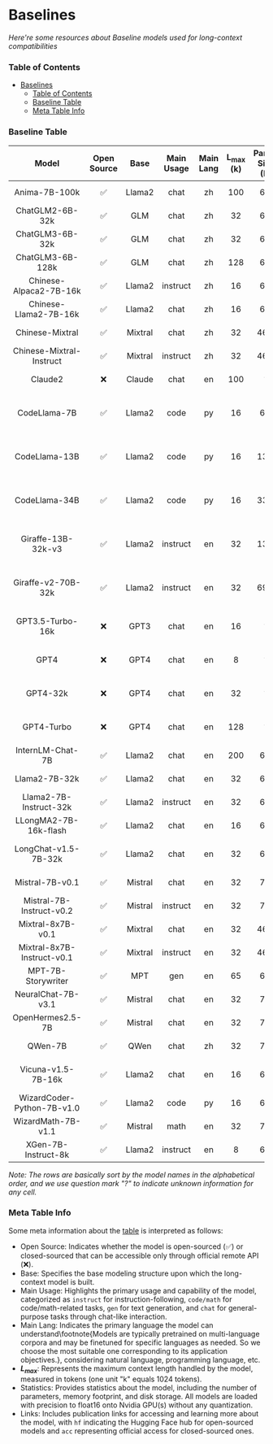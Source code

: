 # Baselines
*Here're some resources about Baseline models used for long-context compatibilities*

### Table of Contents

- [Baselines](#baselines)
    - [Table of Contents](#table-of-contents)
    - [Baseline Table](#baseline-table)
    - [Meta Table Info](#meta-table-info)

### Baseline Table


| Model | Open Source | Base | Main Usage | Main Lang | $\bm{L_{max}}$ (k) | Param Size (B) | Mem Occ (GB) | Disk Occ (GB) | Links |
|:---:|:---:|:---:|:---:|:---:|:---:|:---:|:---:|:---:|:---:|
| Anima-7B-100k | ✅ | Llama2 | chat | zh | 100 | 6.7 | 12.6 | 12.6 | [hf](https://huggingface.co/lyogavin/Anima-7B-100K) \| [github](https://github.com/lyogavin/Anima/tree/main/anima_100k) |
| ChatGLM2-6B-32k | ✅ | GLM | chat | zh | 32 | 6.2 | 11.7 | 11.6 | [hf](https://huggingface.co/THUDM/chatglm2-6b-32k) \| [github](https://github.com/THUDM/ChatGLM2-6B) |
| ChatGLM3-6B-32k | ✅ | GLM | chat | zh | 32 | 6.2 | 11.7 | 11.6 | [hf](https://huggingface.co/THUDM/chatglm3-6b-32k) \| [github](https://github.com/THUDM/ChatGLM3) |
| ChatGLM3-6B-128k | ✅ | GLM | chat | zh | 128 | 6.2 | 11.7 | 11.6 | [hf](https://huggingface.co/THUDM/chatglm3-6b-128k) \| [github](https://github.com/THUDM/ChatGLM3) |
| Chinese-Alpaca2-7B-16k | ✅ | Llama2 | instruct | zh | 16 | 6.9 | 25.9 | 12.9 | [hf](https://huggingface.co/hfl/chinese-alpaca-2-7b-16k) \| [github](https://github.com/ymcui/Chinese-LLaMA-Alpaca-2/) |
| Chinese-Llama2-7B-16k | ✅ | Llama2 | chat | zh | 16 | 6.9 | 26.3 | 12.9 | [hf](https://huggingface.co/hfl/chinese-llama-2-7b-16k) \| [github](https://github.com/ymcui/Chinese-LLaMA-Alpaca-2/) |
| Chinese-Mixtral | ✅ | Mixtral | chat | zh | 32 | 46.7 | 175.0 | 87.0 | [hf](https://huggingface.co/hfl/chinese-mixtral) \| [github](https://github.com/ymcui/Chinese-Mixtral) |
| Chinese-Mixtral-Instruct | ✅ | Mixtral | instruct | zh | 32 | 46.7 | 175.0 | 87.0 | [hf](https://huggingface.co/hfl/chinese-mixtral-instruct) \| [github](https://github.com/ymcui/Chinese-Mixtral) |
| Claude2 | ❌ | Claude | chat | en | 100 | ? | ? | ? | [acc](https://claude.ai/onboarding) \| [home](https://www.anthropic.com/news/claude-2) |
| CodeLlama-7B | ✅ | Llama2 | code | py | 16 | 6.7 | 25.6 | 12.6 | [hf](https://huggingface.co/codellama/CodeLlama-7b-hf) \| [home](https://huggingface.co/codellama) \| [paper](https://arxiv.org/pdf/2308.12950.pdf) |
| CodeLlama-13B | ✅ | Llama2 | code | py | 16 | 13.0 | 49.1 | 24.2 | [hf](https://huggingface.co/codellama/CodeLlama-13b-hf) \| [home](https://huggingface.co/codellama) \| [paper](https://arxiv.org/pdf/2308.12950.pdf) |
| CodeLlama-34B | ✅ | Llama2 | code | py | 16 | 33.7 | 126.5 | 62.9 | [hf](https://huggingface.co/codellama/CodeLlama-34b-hf) \| [home](https://huggingface.co/codellama) \| [paper](https://arxiv.org/pdf/2308.12950.pdf) |
| Giraffe-13B-32k-v3 | ✅ | Llama2 | instruct | en | 32 | 13.0 | 48.6 | 24.2 | [hf](https://huggingface.co/abacusai/Giraffe-13b-32k-v3) \| [github](https://github.com/abacusai/long-context) \| [paper](https://arxiv.org/pdf/2308.10882.pdf) |
| Giraffe-v2-70B-32k | ✅ | Llama2 | instruct | en | 32 | 69.0 | 227.4 | 128.5 | [hf](https://huggingface.co/abacusai/Giraffe-v2-70b-32k) \| [github](https://github.com/abacusai/long-context) \| [paper](https://arxiv.org/pdf/2308.10882.pdf) |
| GPT3.5-Turbo-16k | ❌ | GPT3 | chat | en | 16 | ? | ? | ? | [acc](https://chat.openai.com/auth/login) \| [home](https://openai.com/chatgpt) \| [doc](https://platform.openai.com/docs/models/gpt-3-5-turbo) |
| GPT4 | ❌ | GPT4 | chat | en | 8 | ? | ? | ? | [acc](https://chat.openai.com/auth/login) \| [home](https://openai.com/gpt-4) \| [doc](https://platform.openai.com/docs/models/gpt-4-and-gpt-4-turbo) |
| GPT4-32k | ❌ | GPT4 | chat | en | 32 | ? | ? | ? | [acc](https://chat.openai.com/auth/login) \| [home](https://openai.com/gpt-4) \| [doc](https://platform.openai.com/docs/models/gpt-4-and-gpt-4-turbo) |
| GPT4-Turbo | ❌ | GPT4 | chat | en | 128 | ? | ? | ? | [acc](https://chat.openai.com/auth/login) \| [home](https://openai.com/gpt-4) \| [doc](https://platform.openai.com/docs/models/gpt-4-and-gpt-4-turbo) |
| InternLM-Chat-7B | ✅ | Llama2 | chat | en | 200 | 6.7 | 12.6 | 12.6 | [hf](https://huggingface.co/internlm/internlm2-chat-7b) \| [github](https://github.com/InternLM/InternLM) |
| Llama2-7B-32k | ✅ | Llama2 | chat | en | 32 | 6.7 | 12.6 | 12.6 | [hf](https://huggingface.co/togethercomputer/LLaMA-2-7B-32K) \| [home](https://www.together.ai/) |
| Llama2-7B-Instruct-32k | ✅ | Llama2 | instruct | en | 32 | 6.7 | 12.6 | 12.6 | [hf](https://huggingface.co/togethercomputer/Llama-2-7B-32K-Instruct) \| [home](https://www.together.ai/) |
| LLongMA2-7B-16k-flash | ✅ | Llama2 | chat | en | 16 | 6.7 | 12.6 | 12.6 | [hf](https://huggingface.co/emozilla/LLongMA-2-7b-16k-flash) \| [paper](https://arxiv.org/pdf/2309.00071.pdf) |
| LongChat-v1.5-7B-32k | ✅ | Llama2 | chat | en | 32 | 6.7 | 12.6 | 12.6 | [hf](https://huggingface.co/lmsys/longchat-7b-v1.5-32k) \| [github](https://github.com/DachengLi1/LongChat) \| [blog](https://lmsys.org/blog/2023-06-29-longchat/) |
| Mistral-7B-v0.1 | ✅ | Mistral | chat | en | 32 | 7.2 | 28.0 | 13.5 | [hf](https://huggingface.co/mistralai/Mistral-7B-v0.1) \| [paper](https://arxiv.org/pdf/2310.06825.pdf) |
| Mistral-7B-Instruct-v0.2 | ✅ | Mistral | instruct | en | 32 | 7.2 | 28.0 | 13.5 | [hf](https://huggingface.co/mistralai/Mistral-7B-Instruct-v0.2) \| [paper](https://arxiv.org/pdf/2310.06825.pdf) |
| Mixtral-8x7B-v0.1 | ✅ | Mixtral | chat | en | 32 | 46.7 | 175.0 | 87.0 | [hf](https://huggingface.co/mistralai/Mixtral-8x7B-v0.1) \| [blog](https://mistral.ai/news/mixtral-of-experts/) |
| Mixtral-8x7B-Instruct-v0.1 | ✅ | Mixtral | instruct | en | 32 | 46.7 | 175.0 | 87.0 | [hf](https://huggingface.co/mistralai/Mixtral-8x7B-Instruct-v0.1) \| [blog](https://mistral.ai/news/mixtral-of-experts/) |
| MPT-7B-Storywriter | ✅ | MPT | gen | en | 65 | 6.6 | 12.4 | 12.4 | [hf](https://huggingface.co/mosaicml/mpt-7b-storywriter) \| [blog](https://www.mosaicml.com/blog/mpt-7b) |
| NeuralChat-7B-v3.1 | ✅ | Mistral | chat | en | 32 | 7.2 | 28.0 | 13.5 | [hf](https://huggingface.co/Intel/neural-chat-7b-v3-1) \| [blog](https://medium.com/intel-analytics-software/the-practice-of-supervised-finetuning-and-direct-preference-optimization-on-habana-gaudi2-a1197d8a3cd3) |
| OpenHermes2.5-7B | ✅ | Mistral | chat | en | 32 | 7.2 | 28.0 | 13.5 | [hf](https://huggingface.co/teknium/OpenHermes-2.5-Mistral-7B) \| [github](https://github.com/sponsors/teknium1) |
| QWen-7B | ✅ | QWen | chat | zh | 32 | 7.7 | 14.4 | 14.4 | [hf](https://huggingface.co/Qwen/Qwen-7B) \| [paper](https://arxiv.org/pdf/2309.16609.pdf) |
| Vicuna-v1.5-7B-16k | ✅ | Llama2 | chat | en | 16 | 6.7 | 12.6 | 12.6 | [hf](https://huggingface.co/lmsys/vicuna-7b-v1.5-16k) \| [github](https://github.com/lm-sys/FastChat) \| [blog](https://lmsys.org/blog/2023-03-30-vicuna/) |
| WizardCoder-Python-7B-v1.0 | ✅ | Llama2 | code | py | 16 | 6.7 | 12.8 | 12.6 | [hf](https://huggingface.co/WizardLM/WizardCoder-Python-7B-V1.0) \| [github](https://github.com/nlpxucan/WizardLM) |
| WizardMath-7B-v1.1 | ✅ | Mistral | math | en | 32 | 7.2 | 14.0 | 13.5 | [hf](https://huggingface.co/WizardLM/WizardMath-7B-V1.1) \| [github](https://github.com/nlpxucan/WizardLM) |
| XGen-7B-Instruct-8k | ✅ | Llama2 | instruct | en | 8 | 6.7 | 12.6 | 12.6 | [hf](https://huggingface.co/Salesforce/xgen-7b-8k-inst) \| [paper](https://arxiv.org/pdf/2309.03450.pdf) |

*Note: The rows are basically sort by the model names in the alphabetical order, and we use question mark "?" to indicate unknown information for any cell.*


### Meta Table Info

Some meta information about the [table](#baseline-table) is interpreted as follows:

* Open Source: Indicates whether the model is open-sourced (✅) or closed-sourced that can be accessible only through official remote API (❌).
* Base: Specifies the base modeling structure upon which the long-context model is built.
* Main Usage: Highlights the primary usage and capability of the model, categorized as `instruct` for instruction-following, `code/math` for code/math-related tasks, `gen` for text generation, and `chat` for general-purpose tasks through chat-like interaction.
* Main Lang: Indicates the primary language the model can understand\footnote{Models are typically pretrained on multi-language corpora and may be finetuned for specific languages as needed. So we choose the most suitable one corresponding to its application objectives.}, considering natural language, programming language, etc.
* **${L_{max}}$**: Represents the maximum context length handled by the model, measured in tokens (one unit "k" equals 1024 tokens).
* Statistics: Provides statistics about the model, including the number of parameters, memory footprint, and disk storage. All models are loaded with precision to float16 onto Nvidia GPU(s) without any quantization.
* Links: Includes publication links for accessing and learning more about the model, with `hf` indicating the Hugging Face hub for open-sourced models and `acc` representing official access for closed-sourced ones.


